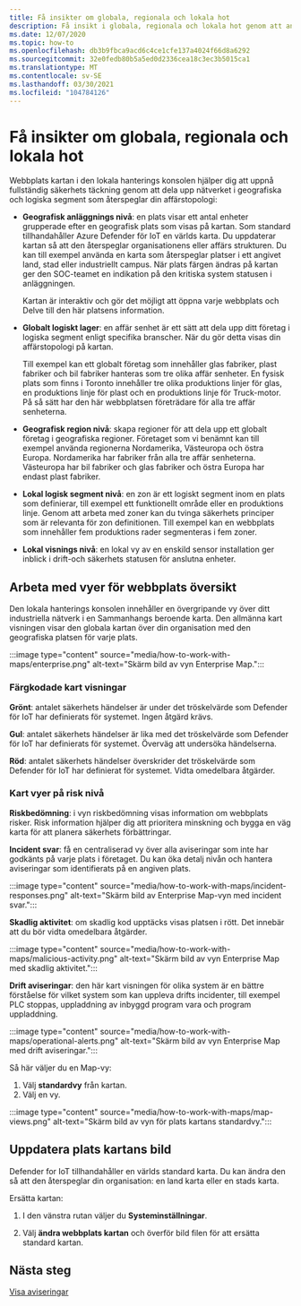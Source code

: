 ```yaml
---
title: Få insikter om globala, regionala och lokala hot
description: Få insikt i globala, regionala och lokala hot genom att använda webbplats kartan i den lokala hanterings konsolen.
ms.date: 12/07/2020
ms.topic: how-to
ms.openlocfilehash: db3b9fbca9acd6c4ce1cfe137a4024f66d8a6292
ms.sourcegitcommit: 32e0fedb80b5a5ed0d2336cea18c3ec3b5015ca1
ms.translationtype: MT
ms.contentlocale: sv-SE
ms.lasthandoff: 03/30/2021
ms.locfileid: "104784126"
---
```

# <a name="gain-insight-into-global-regional-and-local-threats"></a>Få insikter om globala, regionala och lokala hot

Webbplats kartan i den lokala hanterings konsolen hjälper dig att uppnå fullständig säkerhets täckning genom att dela upp nätverket i geografiska och logiska segment som återspeglar din affärstopologi:

- **Geografisk anläggnings nivå**: en plats visar ett antal enheter grupperade efter en geografisk plats som visas på kartan. Som standard tillhandahåller Azure Defender för IoT en världs karta. Du uppdaterar kartan så att den återspeglar organisationens eller affärs strukturen. Du kan till exempel använda en karta som återspeglar platser i ett angivet land, stad eller industriellt campus. När plats färgen ändras på kartan ger den SOC-teamet en indikation på den kritiska system statusen i anläggningen.

  Kartan är interaktiv och gör det möjligt att öppna varje webbplats och Delve till den här platsens information.

- **Globalt logiskt lager**: en affär senhet är ett sätt att dela upp ditt företag i logiska segment enligt specifika branscher. När du gör detta visas din affärstopologi på kartan.

  Till exempel kan ett globalt företag som innehåller glas fabriker, plast fabriker och bil fabriker hanteras som tre olika affär senheter. En fysisk plats som finns i Toronto innehåller tre olika produktions linjer för glas, en produktions linje för plast och en produktions linje för Truck-motor. På så sätt har den här webbplatsen företrädare för alla tre affär senheterna.

- **Geografisk region nivå**: skapa regioner för att dela upp ett globalt företag i geografiska regioner. Företaget som vi benämnt kan till exempel använda regionerna Nordamerika, Västeuropa och östra Europa. Nordamerika har fabriker från alla tre affär senheterna. Västeuropa har bil fabriker och glas fabriker och östra Europa har endast plast fabriker.

- **Lokal logisk segment nivå**: en zon är ett logiskt segment inom en plats som definierar, till exempel ett funktionellt område eller en produktions linje. Genom att arbeta med zoner kan du tvinga säkerhets principer som är relevanta för zon definitionen. Till exempel kan en webbplats som innehåller fem produktions rader segmenteras i fem zoner.

- **Lokal visnings nivå**: en lokal vy av en enskild sensor installation ger inblick i drift-och säkerhets statusen för anslutna enheter.

## <a name="work-with-site-map-views"></a>Arbeta med vyer för webbplats översikt

Den lokala hanterings konsolen innehåller en övergripande vy över ditt industriella nätverk i en Sammanhangs beroende karta. Den allmänna kart visningen visar den globala kartan över din organisation med den geografiska platsen för varje plats.

:::image type="content" source="media/how-to-work-with-maps/enterprise.png" alt-text="Skärm bild av vyn Enterprise Map.":::

### <a name="color-coded-map-views"></a>Färgkodade kart visningar

**Grönt**: antalet säkerhets händelser är under det tröskelvärde som Defender för IoT har definierats för systemet. Ingen åtgärd krävs.

**Gul**: antalet säkerhets händelser är lika med det tröskelvärde som Defender för IoT har definierats för systemet. Överväg att undersöka händelserna.  

**Röd**: antalet säkerhets händelser överskrider det tröskelvärde som Defender för IoT har definierat för systemet. Vidta omedelbara åtgärder.

### <a name="risk-level-map-views"></a>Kart vyer på risk nivå

**Riskbedömning**: i vyn riskbedömning visas information om webbplats risker. Risk information hjälper dig att prioritera minskning och bygga en väg karta för att planera säkerhets förbättringar.

**Incident svar**: få en centraliserad vy över alla aviseringar som inte har godkänts på varje plats i företaget. Du kan öka detalj nivån och hantera aviseringar som identifierats på en angiven plats.

:::image type="content" source="media/how-to-work-with-maps/incident-responses.png" alt-text="Skärm bild av Enterprise Map-vyn med incident svar.":::

**Skadlig aktivitet**: om skadlig kod upptäcks visas platsen i rött. Det innebär att du bör vidta omedelbara åtgärder.

:::image type="content" source="media/how-to-work-with-maps/malicious-activity.png" alt-text="Skärm bild av vyn Enterprise Map med skadlig aktivitet.":::

**Drift aviseringar**: den här kart visningen för olika system är en bättre förståelse för vilket system som kan uppleva drifts incidenter, till exempel PLC stoppas, uppladdning av inbyggd program vara och program uppladdning.

:::image type="content" source="media/how-to-work-with-maps/operational-alerts.png" alt-text="Skärm bild av vyn Enterprise Map med drift aviseringar.":::

Så här väljer du en Map-vy:

1. Välj **standardvy** från kartan.
2. Välj en vy.

:::image type="content" source="media/how-to-work-with-maps/map-views.png" alt-text="Skärm bild av vyn för plats kartans standardvy.":::

## <a name="update-the-site-map-image"></a>Uppdatera plats kartans bild

Defender for IoT tillhandahåller en världs standard karta. Du kan ändra den så att den återspeglar din organisation: en land karta eller en stads karta. 

Ersätta kartan:

1. I den vänstra rutan väljer du **Systeminställningar**.

2. Välj **ändra webbplats kartan** och överför bild filen för att ersätta standard kartan.

## <a name="next-step"></a>Nästa steg

[Visa aviseringar](how-to-view-alerts.md)
